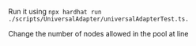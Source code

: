 Run it using `npx hardhat run ./scripts/UniversalAdapter/universalAdapterTest.ts.`

Change the number of nodes allowed in the pool at line 
